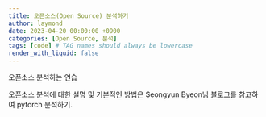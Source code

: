 ```yaml
---
title: 오픈소스(Open Source) 분석하기
author: laymond
date: 2023-04-20 00:00:00 +0900
categories: [Open Source, 분석]
tags: [code] # TAG names should always be lowercase
render_with_liquid: false
---
```


오픈소스 분석하는 연습

오픈소스 분석에 대한 설명 및 기본적인 방법은 Seongyun Byeon님 [블로그](https://zzsza.github.io/development/2020/07/19/opensource-analysis/)를 참고하여 pytorch 분석하기. 


